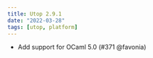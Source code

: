```yaml
---
title: Utop 2.9.1
date: "2022-03-28"
tags: [utop, platform]
---
```


* Add support for OCaml 5.0 (#371 @favonia)
